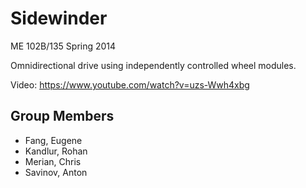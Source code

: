 Sidewinder
===========
ME 102B/135 Spring 2014

Omnidirectional drive using independently controlled wheel modules.

Video: https://www.youtube.com/watch?v=uzs-Wwh4xbg


Group Members
-------------
* Fang, Eugene
* Kandlur, Rohan
* Merian, Chris
* Savinov, Anton
